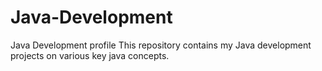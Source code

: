 # Java-Development
Java Development profile
This repository contains my Java development projects on various key java concepts.
